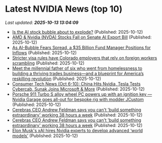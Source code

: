 # Latest NVIDIA News (top 10)
_Last updated: **2025-10-13 13:04:09**_

- [Is the AI stock bubble about to explode?](https://finance.yahoo.com/news/is-the-ai-stock-bubble-about-to-explode-123014740.html) (Published: 2025-10-12)
- [AMD & Nvidia (NVDA) Stocks Fall on Senate AI Export Bill](https://biztoc.com/x/15b9f7a6f289a4d2) (Published: 2025-10-12)
- [As AI-Bubble Fears Spread, a $35 Billion Fund Manager Positions for Inflows](https://financialpost.com/pmn/business-pmn/as-ai-bubble-fears-spread-a-35-billion-fund-manager-positions-for-inflows) (Published: 2025-10-12)
- [Stricter visa rules have Colorado employers that rely on foreign workers scrambling](https://www.denverpost.com/2025/10/12/h1b-visas-trump-immigration-colorado-employers/) (Published: 2025-10-12)
- [Meet the millennial father of six who went from homelessness to building a thriving trades business—and a blueprint for America’s reskilling revolution](https://fortune.com/2025/10/12/father-homelessness-six-figures-trade-business-reskilling-artificial-intelligence/) (Published: 2025-10-12)
- [Consumer Tech News (Oct 6-10): China Hits Nvidia, Tesla Tests Cybercab, Sunak Joins Microsoft & More](https://biztoc.com/x/6d0645f3d676bba9) (Published: 2025-10-12)
- [Porsche 911 Turbo S alloy wheel PC powers up with an ignition key — Nvidia Garage goes all-out for bespoke rig with modder JCustom](https://www.tomshardware.com/desktops/pc-building/porsche-911-turbo-s-alloy-wheel-pc-powers-up-with-an-ignition-key-nvidia-garage-goes-all-out-for-bespoke-rig-with-modder-jcustom) (Published: 2025-10-12)
- [Cerebras CEO Andrew Feldman says you can't 'build something extraordinary' working 38 hours a week](https://biztoc.com/x/ef6146d2ffe9f9d2) (Published: 2025-10-12)
- [Cerebras CEO Andrew Feldman says you can't 'build something extraordinary' working 38 hours a week](https://www.businessinsider.com/ai-tech-ceo-work-life-balance-cerebras-ceo-andrew-feldman-2025-10) (Published: 2025-10-12)
- [Elon Musk's xAI hires Nvidia experts to develop advanced ‘world models’](https://economictimes.indiatimes.com/tech/artificial-intelligence/elon-musks-xai-hires-nvidia-experts-to-develop-advanced-world-models/articleshow/124499795.cms) (Published: 2025-10-12)
